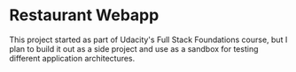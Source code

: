 # Restaurant Webapp
This project started as part of Udacity's Full Stack Foundations course, but I
plan to build it out as a side project and use as a sandbox for testing
different application architectures.
